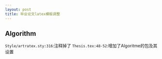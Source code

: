 ```yaml
---
layout: post
title: 毕业论文latex模板调整 
---
```


## Algorithm
`Style/artratex.sty:316`:注释掉了
`Thesis.tex:48-52`:增加了Algoritme的包及其设置
